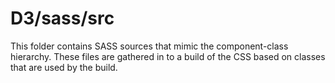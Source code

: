 # D3/sass/src

This folder contains SASS sources that mimic the component-class hierarchy. These files
are gathered in to a build of the CSS based on classes that are used by the build.
